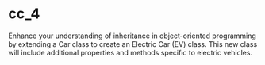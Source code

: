 # cc_4
 Enhance your understanding of inheritance in object-oriented programming by extending a Car class to create an Electric Car (EV) class. This new class will include additional properties and methods specific to electric vehicles.
